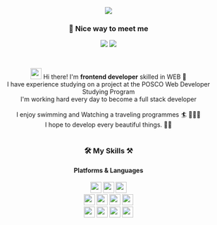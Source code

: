 <p align="center">
  <img src="https://readme-typing-svg.herokuapp.com?font=Fira+Code&size=24&duration=3000&pause=1000&color=F75DA1&background=FFFFFF00&vCenter=true&width=435&lines=Web+Front-end+Developer%2C+DDing"></a>
</p>

### <p align="center">🤝 Nice way to meet me </p>
<p align="center">
  <a href="https://velog.io/@dding_yull" target="_blank"><img src="https://img.shields.io/badge/velog.dding_yull-20C997?style=flat-square&logo=Velog%20Sponsors&logoColor=white"/></a>
  <a href="dding.yull@gmail.com" target="_blank"><img src="https://img.shields.io/badge/dding.yull@gmail.com-EA4335?style=flat-square&logo=Gmail&logoColor=white"/></a>
</p>
<br/>

<p align="center">
  <img
  src="https://github.com/blackcater/blackcater/raw/main/images/Hi.gif" height="25" />
  Hi there! I'm <b>frontend developer</b> skilled in WEB 🚀<br/>
  I have experience studying on a project at the POSCO Web Developer Studying Program<br/>
  I'm working hard every day to become a full stack developer<br/>
  <br/>
  I enjoy swimming and Watching a traveling programmes 🏄 👩🏻‍💻<br/>
  I hope to develop every beautiful things. 💖✨ <br/><br/>
</p>

### <p align="center">🛠 My Skills ⚒</p>
#### <p align="center">Platforms & Languages</p>
<p align="center">
<img src="https://img.shields.io/badge/HTML5-E34F26?style=flat-square&logo=HTML5&logoColor=black" height="25" padding="10"/>
<img src="https://img.shields.io/badge/CSS3-1572B6?style=flat-square&logo=CSS3&logoColor=black" height="25"/>
<img src="https://img.shields.io/badge/SASS-CC6699?style=flat-square&logo=SASS&logoColor=black" height="25"/>
<br/>
<img src="https://img.shields.io/badge/jQuery-0769AD?style=flat-square&logo=SASS&logoColor=black" height="25"/>
<img src="https://img.shields.io/badge/JavaScript-F7DF1E?style=flat-square&logo=JavaScript&logoColor=black" height="25"/>
<img src="https://img.shields.io/badge/React-61DAFB?style=flat-square&logo=React&logoColor=black" height="25"/>
<img src="https://img.shields.io/badge/Node.js-339933?style=flat-square&logo=React&logoColor=black" height="25"/>
<br/>
<img src="https://img.shields.io/badge/Bootstrap-7952B3?style=flat-square&logo=Bootstrap&logoColor=black" height="25"/>
<img src="https://img.shields.io/badge/GitHub-181717?style=flat-square&logo=GitHub&logoColor=white" height="25"/>
<img src="https://img.shields.io/badge/Adobe-Photoshop-31A8FF?style=flat-square&logo=GitHub&logoColor=white" height="25"/>
<img src="https://img.shields.io/badge/Adobe-Illustrator-FF9A00?style=flat-square&logo=GitHub&logoColor=white" height="25"/>
</p>



